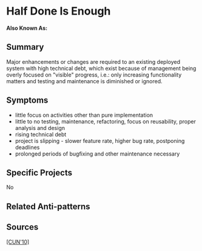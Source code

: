 # Half Done Is Enough
**Also Known As:**
## Summary
Major enhancements or changes are required to an existing deployed system with high technical debt, which exist because of management being overly focused on "visible" progress, i.e.: only increasing functionality matters and testing and maintenance is diminished or ignored.
## Symptoms
 - little focus on activities other than pure implementation
 - little to no testing, maintenance, refactoring, focus on reusability, proper analysis and design
 - rising technical debt
 - project is slipping - slower feature rate, higher bug rate, postponing deadlines
 - prolonged periods of bugfixing and other maintenance necessary
## Specific Projects
No
## Related Anti-patterns
## Sources
[[CUN'10]](../References.md)
